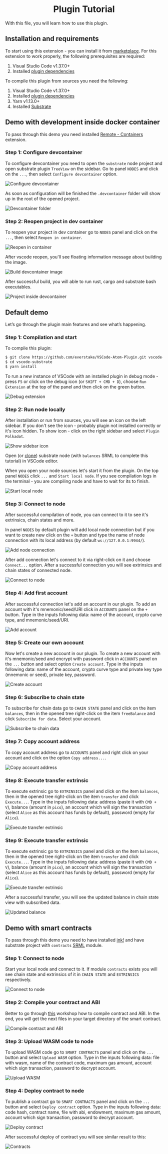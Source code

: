 <h1 align="center">Plugin Tutorial</h1>

With this file, you will learn how to use this plugin.

## Installation and requirements

To start using this extension - you can install it from [marketplace](https://marketplace.visualstudio.com/items?itemName=enfipy.plugin-polkadot). For this extension to work properly, the following prerequisites are required:

1. Visual Studio Code v1.37.0+
2. Installed [plugin dependencies](../README.md#plugin-dependencies)

To compile this plugin from sources you need the following:

1. Visual Studio Code v1.37.0+
2. Installed [plugin dependencies](../README.md#plugin-dependencies)
3. Yarn v1.13.0+
4. Installed [Substrate](https://substrate.dev/docs/en/getting-started)

## Demo with development inside docker container

To pass through this demo you need installed [Remote - Containers](https://marketplace.visualstudio.com/items?itemName=ms-vscode-remote.remote-containers) extension.

### Step 1: Configure devcontainer

To configure devcontainer you need to open the `substrate` node project and open substrate plugin `TreeView` on the sidebar. Go to panel `NODES` and click on the `...`, then select `Configure devcontainer` option.

![Configure devcontainer](images/devcontainer/1.png "Configure devcontainer")

As soon as configuration will be finished the `.devcontainer` folder will show up in the root of the opened project.

![Devcontainer folder](images/devcontainer/2.png "Devcontainer folder")

### Step 2: Reopen project in dev container

To reopen your project in dev container go to `NODES` panel and click on the `...`, then select `Reopen in container`.

![Reopen in container](images/devcontainer/3.png "Reopen in container")

After vscode reopen, you'll see floating information message about building the image.

![Build devcontainer image](images/devcontainer/4.png "Build devcontainer image")

After successful build, you will able to run rust, cargo and substrate bash executables.

![Project inside devcontainer](images/devcontainer/5.png "Project inside devcontainer")

## Default demo

Let’s go through the plugin main features and see what’s happening.

### Step 1: Compilation and start

To compile this plugin:

```bash
$ git clone https://github.com/everstake/VSCode-Atom-Plugin.git vscode-substrate
$ cd vscode-substrate
$ yarn install
```

To run a new instance of VSCode with an installed plugin in debug mode - press `F5` or click on the debug icon (or `SHIFT + CMD + D`), choose `Run Extension` at the top of the panel and then click on the green button.

![Debug extension](images/default/1.png "Debugging VSCode Extension")

### Step 2: Run node locally

After installation or run from sources, you will see an icon on the left sidebar. If you don't see the icon - probably plugin not installed correctly or it's icon hidden. To show icon - click on the right sidebar and select `Plugin Polkadot`.

![Show sidebar icon](images/default/2.png "Show sidebar icon")

Open (or [clone](https://github.com/paritytech/substrate#51-on-mac-and-ubuntu)) substrate node (with `balances` SRML to complete this tutorial) in VSCode editor.

When you open your node sources let's start it from the plugin. On the top panel `NODES` click `...` and `Start local node`. If you see compilation logs in the terminal - you are compiling node and have to wait for its to finish.

![Start local node](images/default/3.png "Start local node")

### Step 3: Connect to node

After successful compilation of node, you can connect to it to see it's extrinsics, chain states and more.

In panel `NODES` by default plugin will add local node connection but if you want to create new click on the `+` button and type the name of node connection with its local address (by default `ws://127.0.0.1:9944/`).

![Add node connection](images/default/4.png "Add node connection")

After add connection let's connect to it via right-click on it and choose `Connect...` option. After a successful connection you will see extrinsics and chain states of connected node.

![Connect to node](images/default/5.png "Connect to node")

### Step 4: Add first account

After successful connection let's add an account in our plugin. To add an account with it's mnemonic/seed/URI click in `ACCOUNTS` panel on the `+` button. Type in the inputs following data: name of the account, crypto curve type, and mnemonic/seed/URI.

![Add account](images/default/6.png "Add account")

### Step 5: Create our own account

Now let's create a new account in our plugin. To create a new account with it's mnemonic/seed and encrypt with password click in `ACCOUNTS` panel on the `...` button and select option `Create account`. Type in the inputs following data: name of the account, crypto curve type and private key type (mnemonic or seed), private key, password.

![Create account](images/default/7.png "Create account")

### Step 6: Subscribe to chain state

To subscribe for chain data go to `CHAIN STATE` panel and click on the item `balances`, then in the opened tree right-click on the item `freeBalance` and click `Subscribe for data`. Select your account.

![Subscribe to chain data](images/default/8.png "Subscribe to chain state")

### Step 7: Copy account address

To copy account address go to `ACCOUNTS` panel and right click on your account and click on the option `Copy address...`.

![Copy account address](images/default/9.png "Copy account address")

### Step 8: Execute transfer extrinsic

To execute extrinsic go to `EXTRINSICS` panel and click on the item `balances`, then in the opened tree right-click on the item `transfer` and click `Execute...`. Type in the inputs following data: address (paste it with `CMD + V`), balance (amount in `pico`), an account which will sign the transaction (select `Alice` as this account has funds by default), password (empty for `Alice`).

![Execute transfer extrinsic](images/default/10.png "Execute transfer extrinsic")

### Step 9: Execute transfer extrinsic

To execute extrinsic go to `EXTRINSICS` panel and click on the item `balances`, then in the opened tree right-click on the item `transfer` and click `Execute...`. Type in the inputs following data: address (paste it with `CMD + V`), balance (amount in `pico`), an account which will sign the transaction (select `Alice` as this account has funds by default), password (empty for `Alice`).

![Execute transfer extrinsic](images/default/10.png "Execute transfer extrinsic")

After a successful transfer, you will see the updated balance in chain state view with subscribed data.

![Updated balance](images/default/11.png "Updated balance")

## Demo with smart contracts

To pass through this demo you need to have installed [ink!](https://substrate.dev/substrate-contracts-workshop/#/0/setup) and have substrate project with `contracts` [SRML](https://substrate.dev/docs/en/runtime/substrate-runtime-module-library) module.

### Step 1: Connect to node

Start your local node and connect to it. If module `contracts` exists you will see chain state and extrinsics of it in `CHAIN STATE` and `EXTRINSICS` respectively.

![Connect to node](images/contracts/1.png "Connect to node")

### Step 2: Compile your contract and ABI

Better to go through [this](https://substrate.dev/substrate-contracts-workshop/#/0/building-your-contract) workshop how to compile contract and ABI. In the end, you will get the next files in your target directory of the smart contract.

![Compile contract and ABI](images/contracts/2.png "Compile contract and ABI")

### Step 3: Upload WASM code to node

To upload WASM code go to `SMART CONTRACTS` panel and click on the `...` button and select `Upload WASM` option. Type in the inputs following data: file with wasm, name of the contract code, maximum gas amount, account which sign transaction, password to decrypt account.

![Upload WASM](images/contracts/3.png "Upload WASM")

### Step 4: Deploy contract to node

To publish a contract go to `SMART CONTRACTS` panel and click on the `...` button and select `Deploy contract` option. Type in the inputs following data: code hash, contract name, file with abi, endowment, maximum gas amount, account which sign transaction, password to decrypt account.

![Deploy contract](images/contracts/4.png "Deploy contract")

After successful deploy of contract you will see similar result to this:

![Contracts](images/contracts/5.png "Contracts")
